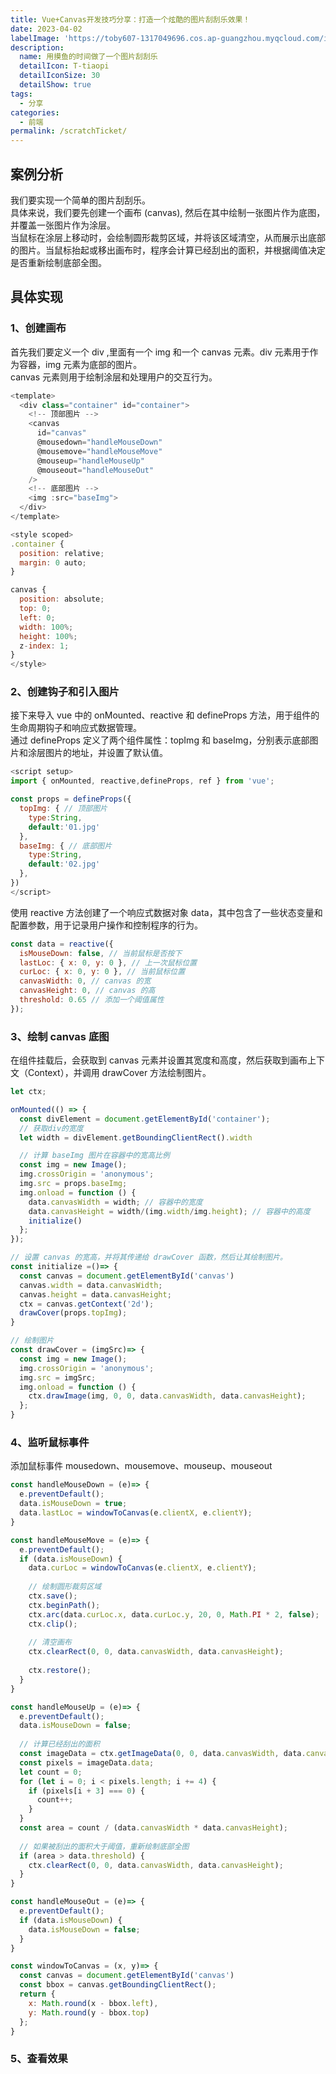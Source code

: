 ```yaml
---
title: Vue+Canvas开发技巧分享：打造一个炫酷的图片刮刮乐效果！
date: 2023-04-02
labelImage: 'https://toby607-1317049696.cos.ap-guangzhou.myqcloud.com/images/blogs/scratchTicket.jpg/compress50'
description: 
  name: 用摸鱼的时间做了一个图片刮刮乐
  detailIcon: T-tiaopi
  detailIconSize: 30
  detailShow: true
tags:
  - 分享
categories:
  - 前端
permalink: /scratchTicket/
---
```



## 案例分析

我们要实现一个简单的图片刮刮乐。<br/>
具体来说，我们要先创建一个画布 (canvas), 然后在其中绘制一张图片作为底图，并覆盖一张图片作为涂层。<br/>
当鼠标在涂层上移动时，会绘制圆形裁剪区域，并将该区域清空，从而展示出底部的图片。当鼠标抬起或移出画布时，程序会计算已经刮出的面积，并根据阈值决定是否重新绘制底部全图。

## 具体实现

### 1、创建画布
首先我们要定义一个 div ,里面有一个 img 和一个 canvas 元素。div 元素用于作为容器，img 元素为底部的图片。<br/>
canvas 元素则用于绘制涂层和处理用户的交互行为。
```js
<template>
  <div class="container" id="container">
    <!-- 顶部图片 -->
    <canvas 
      id="canvas" 
      @mousedown="handleMouseDown" 
      @mousemove="handleMouseMove" 
      @mouseup="handleMouseUp" 
      @mouseout="handleMouseOut"
    />
    <!-- 底部图片 -->
    <img :src="baseImg">
  </div>
</template>

<style scoped>
.container {
  position: relative;
  margin: 0 auto;
}

canvas {
  position: absolute;
  top: 0;
  left: 0;
  width: 100%;
  height: 100%;
  z-index: 1;
}
</style>

```

### 2、创建钩子和引入图片

接下来导入 vue 中的 onMounted、reactive 和 defineProps 方法，用于组件的生命周期钩子和响应式数据管理。<br/>
通过 defineProps 定义了两个组件属性：topImg 和 baseImg，分别表示底部图片和涂层图片的地址，并设置了默认值。

```js
<script setup>
import { onMounted, reactive,defineProps, ref } from 'vue';

const props = defineProps({
  topImg: { // 顶部图片
    type:String,
    default:'01.jpg'
  },
  baseImg: { // 底部图片
    type:String,
    default:'02.jpg'
  },
})
</script>

```

使用 reactive 方法创建了一个响应式数据对象 data，其中包含了一些状态变量和配置参数，用于记录用户操作和控制程序的行为。
```js
const data = reactive({
  isMouseDown: false, // 当前鼠标是否按下
  lastLoc: { x: 0, y: 0 }, // 上一次鼠标位置
  curLoc: { x: 0, y: 0 }, // 当前鼠标位置
  canvasWidth: 0, // canvas 的宽
  canvasHeight: 0, // canvas 的高
  threshold: 0.65 // 添加一个阈值属性
});
```

### 3、绘制 canvas 底图
在组件挂载后，会获取到 canvas 元素并设置其宽度和高度，然后获取到画布上下文（Context），并调用 drawCover 方法绘制图片。
```js
let ctx;

onMounted(() => {
  const divElement = document.getElementById('container');
  // 获取div的宽度
  let width = divElement.getBoundingClientRect().width

  // 计算 baseImg 图片在容器中的宽高比例
  const img = new Image();
  img.crossOrigin = 'anonymous'; 
  img.src = props.baseImg;
  img.onload = function () {
    data.canvasWidth = width; // 容器中的宽度
    data.canvasHeight = width/(img.width/img.height); // 容器中的高度
    initialize()
  };
});

// 设置 canvas 的宽高，并将其传递给 drawCover 函数，然后让其绘制图片。
const initialize =()=> {
  const canvas = document.getElementById('canvas')
  canvas.width = data.canvasWidth;
  canvas.height = data.canvasHeight;
  ctx = canvas.getContext('2d');
  drawCover(props.topImg);
}

// 绘制图片
const drawCover = (imgSrc)=> {
  const img = new Image();
  img.crossOrigin = 'anonymous'; 
  img.src = imgSrc;
  img.onload = function () {
    ctx.drawImage(img, 0, 0, data.canvasWidth, data.canvasHeight);
  };
}
```

### 4、监听鼠标事件
添加鼠标事件 mousedown、mousemove、mouseup、mouseout
```js
const handleMouseDown = (e)=> {
  e.preventDefault();
  data.isMouseDown = true;
  data.lastLoc = windowToCanvas(e.clientX, e.clientY);
}

const handleMouseMove = (e)=> {
  e.preventDefault();
  if (data.isMouseDown) {
    data.curLoc = windowToCanvas(e.clientX, e.clientY);
    
    // 绘制圆形裁剪区域
    ctx.save();
    ctx.beginPath();
    ctx.arc(data.curLoc.x, data.curLoc.y, 20, 0, Math.PI * 2, false);
    ctx.clip();
    
    // 清空画布
    ctx.clearRect(0, 0, data.canvasWidth, data.canvasHeight);
    
    ctx.restore();
  }
}

const handleMouseUp = (e)=> {
  e.preventDefault();
  data.isMouseDown = false;
  
  // 计算已经刮出的面积
  const imageData = ctx.getImageData(0, 0, data.canvasWidth, data.canvasHeight);
  const pixels = imageData.data;
  let count = 0;
  for (let i = 0; i < pixels.length; i += 4) {
    if (pixels[i + 3] === 0) {
      count++;
    }
  }
  const area = count / (data.canvasWidth * data.canvasHeight);
  
  // 如果被刮出的面积大于阈值，重新绘制底部全图
  if (area > data.threshold) {
    ctx.clearRect(0, 0, data.canvasWidth, data.canvasHeight);
  }
}

const handleMouseOut = (e)=> {
  e.preventDefault();
  if (data.isMouseDown) {
    data.isMouseDown = false;
  }
}

const windowToCanvas = (x, y)=> {
  const canvas = document.getElementById('canvas')
  const bbox = canvas.getBoundingClientRect();
  return {
    x: Math.round(x - bbox.left),
    y: Math.round(y - bbox.top)
  };
}
```

### 5、查看效果

<ScratchTicket/>
